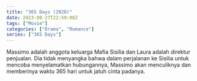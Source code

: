 ```yaml
---
title: "365 Days (2020)"
date: 2023-08-27T22:59:08Z
tags: ["Movie"]
categories: ["Drama", "Romance"]
series: ["365 Days"]
---
```


Massimo adalah anggota keluarga Mafia Sisilia dan Laura adalah direktur penjualan. Dia tidak menyangka bahwa dalam perjalanan ke Sisilia untuk mencoba menyelamatkan hubungannya, Massimo akan menculiknya dan memberinya waktu 365 hari untuk jatuh cinta padanya.

<mux-player stream-type="on-demand"
  src="https://kp3d-my.sharepoint.com/personal/ryoo_kp3d_onmicrosoft_com/_layouts/15/download.aspx?share=EYbCEhnyvylFjP-waXDMiiMBE0GvJQXmEHTmfKLjFTWqyg" metadata-video-title="Qorin (2022)" prefer-playback="mse" controls>
  </mux-player>
  
  
  <script src="https://cdn.jsdelivr.net/npm/@mux/mux-player"></script>
  
  <script type="application/ld+json">
  {"title":"JWP Publishers Overview","description":"","kind":"Single Item","playlist":[{"title":"JWP Publishers Overview","mediaid":"HdP53fTm","link":"http://cdn.jwplayer.com/previews/HdP53fTm","image":"http://cdn.jwplayer.com/v2/media/HdP53fTm/poster.jpg?width=720","images":[{"src":"http://cdn.jwplayer.com/v2/media/HdP53fTm/poster.jpg?width=320","width":320,"type":"image/jpeg"},{"src":"http://cdn.jwplayer.com/v2/media/HdP53fTm/poster.jpg?width=480","width":480,"type":"image/jpeg"},{"src":"http://cdn.jwplayer.com/v2/media/HdP53fTm/poster.jpg?width=640","width":640,"type":"image/jpeg"},{"src":"http://cdn.jwplayer.com/v2/media/HdP53fTm/poster.jpg?width=720","width":720,"type":"image/jpeg"},{"src":"http://cdn.jwplayer.com/v2/media/HdP53fTm/poster.jpg?width=1280","width":1280,"type":"image/jpeg"},{"src":"http://cdn.jwplayer.com/v2/media/HdP53fTm/poster.jpg?width=1920","width":1920,"type":"image/jpeg"}],"duration":77,"pubdate":1673038713,"description":"","recommendations":"http://cdn.jwplayer.com/v2/playlists/S1u3WmD6?related_media_id=HdP53fTm","sources":[{"file":"https://kp3d-my.sharepoint.com/personal/ryoo_kp3d_onmicrosoft_com/_layouts/15/download.aspx?share=EYbCEhnyvylFjP-waXDMiiMBE0GvJQXmEHTmfKLjFTWqyg","type":"video/mp4","height":1080,"width":1920,"label":"H.264 1920px","bitrate":2626811,"filesize":25283064,"framerate":24.0}],"tracks":[{"file":"http://cdn.jwplayer.com/strips/HdP53fTm-120.vtt","kind":"thumbnails"}],"variations":{}}],"feed_instance_id":"0645b0ec-8491-4366-956b-2892afd84ca1"}
  </script>
<!-- <script id="jwheX5rHYzZB1vyShRgjo7KTIEnVdD1ISjE2cuGH6Wg" type="application/ld+json">
 {
  "@context": "https://schema.org/",
  "@type": "VideoObject",
  "name": "Qorin (2022)",
  "contentUrl": "https://stream.mux.com/jwheX5rHYzZB1vyShRgjo7KTIEnVdD1ISjE2cuGH6Wg.m3u8",
  "thumbnailUrl": "https://www.themoviedb.org/t/p/original/jpDyo4FT7xCPs9Enx0B6dIeP85e.jpg?width=314&fit_mode=preserve&time=25",
  "uploadDate": "2023-09-20T13:04:16Z",
}

</script> -->